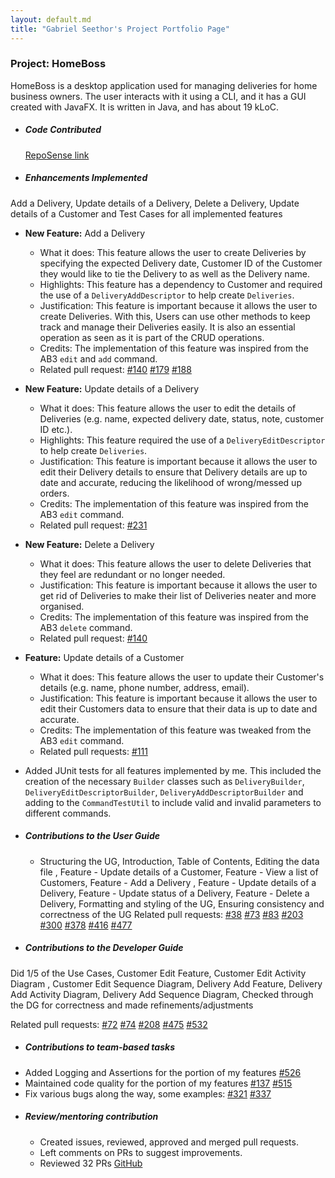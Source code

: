 ```yaml
---
layout: default.md
title: "Gabriel Seethor's Project Portfolio Page"
---
```


### Project: HomeBoss

HomeBoss is a desktop application used for managing deliveries for home business owners.
The user interacts with it using a CLI, and it has a GUI created with JavaFX.
It is written in Java, and has about 19 kLoC.

- ##### Code Contributed
  [RepoSense link](https://nus-cs2103-ay2324s1.github.io/tp-dashboard/?search=gabriel4357&breakdown=false&sort=groupTitle%20dsc&sortWithin=title&since=2023-09-22&timeframe=commit&mergegroup=&groupSelect=groupByRepos)

- ##### Enhancements Implemented
Add a Delivery, Update details of a Delivery, Delete a Delivery, Update details of a Customer and Test Cases for all 
implemented features 

* **New Feature:** Add a Delivery
  * What it does: This feature allows the user to create Deliveries by specifying the expected Delivery date, 
    Customer ID of the Customer they would like to tie the Delivery to as well as the Delivery name.
  * Highlights: This feature has a dependency to Customer and required the use of a `DeliveryAddDescriptor` to help 
    create `Deliveries`.
  * Justification: This feature is important because it allows the user to create Deliveries. With this, Users can 
    use other methods to keep track and manage their Deliveries easily. It is also an essential operation as seen as it is 
    part of the 
    CRUD operations.
  * Credits: The implementation of this feature was inspired from the AB3 `edit` and `add` command.
  * Related pull request: [#140](https://github.com/AY2324S1-CS2103T-T13-3/tp/pull/140)
    [#179](https://github.com/AY2324S1-CS2103T-T13-3/tp/pull/179)
    [#188](https://github.com/AY2324S1-CS2103T-T13-3/tp/pull/188)

* **New Feature:** Update details of a Delivery
  * What it does: This feature allows the user to edit the details of Deliveries (e.g. name, expected delivery date, 
    status, note, customer ID etc.).
  * Highlights: This feature required the use of a `DeliveryEditDescriptor` to help
    create `Deliveries`.
  * Justification:  This feature is important because it allows the user to edit their Delivery details to ensure that
    Delivery details are up to date and accurate, reducing the likelihood of wrong/messed up orders.
  * Credits: The implementation of this feature was inspired from the AB3 `edit` command.
  * Related pull request: [#231](https://github.com/AY2324S1-CS2103T-T13-3/tp/pull/231)

* **New Feature:** Delete a Delivery
  * What it does: This feature allows the user to delete Deliveries that they feel are redundant or no longer needed.
  * Justification: This feature is important because it allows the user to get rid of Deliveries to make their list 
    of Deliveries neater and more organised.
  * Credits: The implementation of this feature was inspired from the AB3 `delete` command.
  * Related pull request: [#140](https://github.com/AY2324S1-CS2103T-T13-3/tp/pull/140)
   

* **Feature:** Update details of a Customer
  * What it does: This feature allows the user to update their Customer's details (e.g. name, phone number, address,
    email).
  * Justification: This feature is important because it allows the user to edit their Customers data to ensure that
    their data is up to date and accurate. 
  * Credits: The implementation of this feature was tweaked from the AB3 `edit` command.
  * Related pull requests: [#111](https://github.com/AY2324S1-CS2103T-T13-3/tp/pull/111)

* Added JUnit tests for all features implemented by me. This included the creation of the necessary `Builder`
  classes such as `DeliveryBuilder`, `DeliveryEditDescriptorBuilder`, `DeliveryAddDescriptorBuilder` and adding to
  the `CommandTestUtil` to include valid and invalid parameters to different commands.

- ##### Contributions to the User Guide
    * Structuring the UG, Introduction, Table of Contents, Editing the data file , Feature - Update details of a 
      Customer, Feature - View a list of Customers, Feature - Add a Delivery , Feature - Update details of a 
      Delivery, Feature - Update status of a Delivery, Feature - Delete a Delivery, Formatting and styling of the UG, 
      Ensuring consistency and correctness of the UG
Related pull requests: 
[#38](https://github.com/AY2324S1-CS2103T-T13-3/tp/pull/38)
[#73](https://github.com/AY2324S1-CS2103T-T13-3/tp/pull/73)
[#83](https://github.com/AY2324S1-CS2103T-T13-3/tp/pull/83)
[#203](https://github.com/AY2324S1-CS2103T-T13-3/tp/pull/203) 
[#300](https://github.com/AY2324S1-CS2103T-T13-3/tp/pull/300) 
[#378](https://github.com/AY2324S1-CS2103T-T13-3/tp/pull/378) 
[#416](https://github.com/AY2324S1-CS2103T-T13-3/tp/pull/416) 
[#477](https://github.com/AY2324S1-CS2103T-T13-3/tp/pull/477) 

- ##### Contributions to the Developer Guide
Did 1/5 of the Use Cases, Customer Edit Feature, Customer Edit Activity Diagram , Customer Edit Sequence Diagram, 
Delivery Add Feature, Delivery Add Activity Diagram, Delivery Add Sequence Diagram, Checked through the DG for 
correctness and made refinements/adjustments

Related pull requests: 
[#72](https://github.com/AY2324S1-CS2103T-T13-3/tp/pull/72)
[#74](https://github.com/AY2324S1-CS2103T-T13-3/tp/pull/74)
[#208](https://github.com/AY2324S1-CS2103T-T13-3/tp/pull/208)
[#475](https://github.com/AY2324S1-CS2103T-T13-3/tp/pull/475)
[#532](https://github.com/AY2324S1-CS2103T-T13-3/tp/pull/532)


- ##### Contributions to team-based tasks
* Added Logging and Assertions for the portion of my features
  [#526](https://github.com/AY2324S1-CS2103T-T13-3/tp/pull/526)
* Maintained code quality for the portion of my features
  [#137](https://github.com/AY2324S1-CS2103T-T13-3/tp/pull/137)
  [#515](https://github.com/AY2324S1-CS2103T-T13-3/tp/pull/515)
* Fix various bugs along the way, some examples: [#321](https://github.com/AY2324S1-CS2103T-T13-3/tp/pull/321)
  [#337](https://github.com/AY2324S1-CS2103T-T13-3/tp/pull/337)

- ##### Review/mentoring contribution
    * Created issues, reviewed, approved and merged pull requests.
    * Left comments on PRs to suggest improvements.
    * Reviewed 32 PRs
  [GitHub](https://github.com/AY2324S1-CS2103T-T13-3/tp/pulls?q=is%3Apr+is%3Aclosed+reviewed-by%3A%40me)

